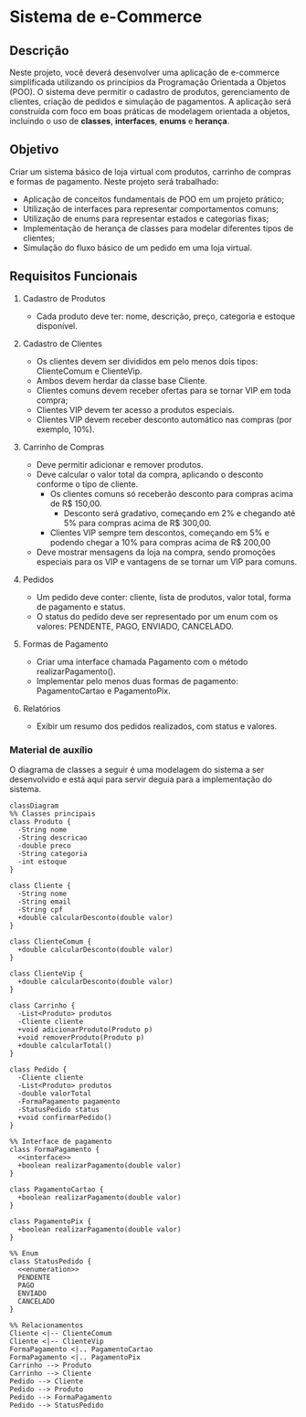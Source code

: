 # Sistema de e-Commerce

## Descrição

Neste projeto, você deverá desenvolver uma aplicação de e-commerce simplificada utilizando os princípios da Programação Orientada a Objetos (POO). O sistema deve permitir o cadastro de produtos, gerenciamento de clientes, criação de pedidos e simulação de pagamentos. A aplicação será construída com foco em boas práticas de modelagem orientada a objetos, incluindo o uso de **classes**, **interfaces**, **enums** e **herança**.

## Objetivo

Criar um sistema básico de loja virtual com produtos, carrinho de compras e formas de pagamento. Neste projeto será trabalhado:

- Aplicação de conceitos fundamentais de POO em um projeto prático;
- Utilização de interfaces para representar comportamentos comuns;
- Utilização de enums para representar estados e categorias fixas;
- Implementação de herança de classes para modelar diferentes tipos de clientes;
- Simulação do fluxo básico de um pedido em uma loja virtual.

## Requisitos Funcionais

1. Cadastro de Produtos
    - Cada produto deve ter: nome, descrição, preço, categoria e estoque disponível.

1. Cadastro de Clientes
    - Os clientes devem ser divididos em pelo menos dois tipos: ClienteComum e ClienteVip.
    - Ambos devem herdar da classe base Cliente.
    - Clientes comuns devem receber ofertas para se tornar VIP em toda compra;
    - Clientes VIP devem ter acesso a produtos especiais.
    - Clientes VIP devem receber desconto automático nas compras (por exemplo, 10%).

1. Carrinho de Compras
    - Deve permitir adicionar e remover produtos.
    - Deve calcular o valor total da compra, aplicando o desconto conforme o tipo de cliente.
      - Os clientes comuns só receberão desconto para compras acima de R$ 150,00.
        - Desconto será gradativo, começando em 2% e chegando até 5% para compras acima de R$ 300,00.
      - Clientes VIP sempre tem descontos, começando em 5% e podendo chegar a 10% para compras acima de R$ 200,00
    - Deve mostrar mensagens da loja na compra, sendo promoções especiais para os VIP e vantagens de se tornar um VIP para comuns.

1. Pedidos
    - Um pedido deve conter: cliente, lista de produtos, valor total, forma de pagamento e status.
    - O status do pedido deve ser representado por um enum com os valores: PENDENTE, PAGO, ENVIADO, CANCELADO.

1. Formas de Pagamento

    - Criar uma interface chamada Pagamento com o método realizarPagamento().
    - Implementar pelo menos duas formas de pagamento: PagamentoCartao e PagamentoPix.

1. Relatórios
    - Exibir um resumo dos pedidos realizados, com status e valores.

### Material de auxílio

O diagrama de classes a seguir é uma modelagem do sistema a ser desenvolvido e está aqui para servir deguia para a implementação do sistema.

```mermaid
classDiagram
%% Classes principais
class Produto {
  -String nome
  -String descricao
  -double preco
  -String categoria
  -int estoque
}

class Cliente {
  -String nome
  -String email
  -String cpf
  +double calcularDesconto(double valor)
}

class ClienteComum {
  +double calcularDesconto(double valor)
}

class ClienteVip {
  +double calcularDesconto(double valor)
}

class Carrinho {
  -List<Produto> produtos
  -Cliente cliente
  +void adicionarProduto(Produto p)
  +void removerProduto(Produto p)
  +double calcularTotal()
}

class Pedido {
  -Cliente cliente
  -List<Produto> produtos
  -double valorTotal
  -FormaPagamento pagamento
  -StatusPedido status
  +void confirmarPedido()
}

%% Interface de pagamento
class FormaPagamento {
  <<interface>>
  +boolean realizarPagamento(double valor)
}

class PagamentoCartao {
  +boolean realizarPagamento(double valor)
}

class PagamentoPix {
  +boolean realizarPagamento(double valor)
}

%% Enum
class StatusPedido {
  <<enumeration>>
  PENDENTE
  PAGO
  ENVIADO
  CANCELADO
}

%% Relacionamentos
Cliente <|-- ClienteComum
Cliente <|-- ClienteVip
FormaPagamento <|.. PagamentoCartao
FormaPagamento <|.. PagamentoPix
Carrinho --> Produto
Carrinho --> Cliente
Pedido --> Cliente
Pedido --> Produto
Pedido --> FormaPagamento
Pedido --> StatusPedido
```
